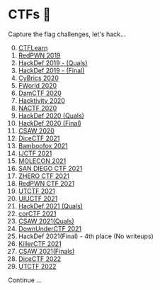 # CTFs :triangular_flag_on_post:		
Capture the flag challenges, let's hack...

0. [CTFLearn](https://github.com/ivanmedina/CTFs/tree/master/CTFlearn)
1. [RedPWN 2019](https://github.com/ivanmedina/CTFs/tree/master/REDpwn19)
2. [HackDef 2019 - (Quals)](https://github.com/ivanmedina/CTFs/tree/master/HACKDEF19-QUALS)
3. [HackDef 2019 - (Final)](https://github.com/ivanmedina/CTFs/tree/master/HACKDEF19-FINAL)
4. [CyBrics 2020](https://github.com/ivanmedina/CTFs/tree/master/CyBrics2020)
5. [FWorld 2020](https://github.com/ivanmedina/CTFs/tree/master/FWORD20)
6. [DamCTF 2020](https://github.com/ivanmedina/CTFs/tree/master/DAMCTF20)
7. [Hacktivity 2020](https://github.com/ivanmedina/CTFs/tree/master/HACKTIVITY20)
8. [NACTF 2020](https://github.com/ivanmedina/CTFs/tree/master/NACTF20)
9. [HackDef 2020 (Quals)](https://github.com/ivanmedina/CTFs/tree/master/HACKDEF20-QUALS)
10. [HackDef 2020 (Final)](https://github.com/ivanmedina/CTFs/tree/master/HACKDEF20-FINAL)
11. [CSAW 2020](https://github.com/ivanmedina/CTFs/tree/master/CSAW20/Applicative)
12. [DiceCTF 2021](https://github.com/ivanmedina/CTFs/tree/master/dice_ctf_2021)
13. [Bamboofox 2021](https://github.com/ivanmedina/CTFs/tree/master/BAMBOOFOX21)
14. [IJCTF 2021](https://github.com/ivanmedina/CTFs/tree/master/IJCTF21)
15. [MOLECON 2021](https://github.com/ivanmedina/CTFs/tree/master/MOLECON21)
16. [SAN DIEGO CTF 2021](https://github.com/ivanmedina/CTFs/tree/master/SDCTF21)
17. [ZHERO CTF 2021](https://github.com/ivanmedina/CTFs/tree/master/ZHERO21)
18. [RedPWN CTF 2021](https://github.com/ivanmedina/CTFs/tree/master/REDpwn21)
19. [UTCTF 2021](https://github.com/ivanmedina/CTFs/tree/master/UTCTF21)
20. [UIUCTF 2021](https://github.com/ivanmedina/CTFs/tree/master/UIUCTF21)
21. [HackDef 2021 (Quals)](https://github.com/ivanmedina/CTFs/tree/master/HACKDEF21-QUALS)
22. [corCTF 2021](https://github.com/ivanmedina/CTFs/tree/master/CORCTF21)
23. [CSAW 2021(Quals)](https://github.com/ivanmedina/CTFs/tree/master/CSAW21-QUALS)
24. [DownUnderCTF 2021](https://github.com/ivanmedina/CTFs/tree/master/DownUnderCTF21)
25. HackDef 2021(Final) - 4th place (No writeups)
26. [KillerCTF 2021](https://github.com/ivanmedina/CTFs/tree/master/KillerCTF21)
27. [CSAW 2021(Finals)](https://github.com/ivanmedina/CTFs/tree/master/CSAW21-FINAL)
28. [DiceCTF 2022](https://github.com/ivanmedina/CTFs/tree/master/DiceCTF22)
29. [UTCTF 2022](https://github.com/ivanmedina/CTFs/tree/master/UTCTF22)

Continue ...